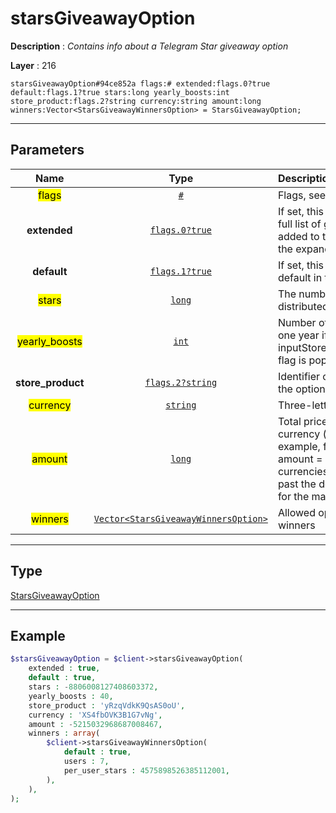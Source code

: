 # starsGiveawayOption

**Description** : *Contains info about a Telegram Star giveaway option*

**Layer** : 216

```tl
starsGiveawayOption#94ce852a flags:# extended:flags.0?true default:flags.1?true stars:long yearly_boosts:int store_product:flags.2?string currency:string amount:long winners:Vector<StarsGiveawayWinnersOption> = StarsGiveawayOption;
```

---

## Parameters

| Name | Type | Description |
| :---: | :---: | :--- |
| <mark>flags</mark> | [`#`](type/#) | Flags, see TL conditional fields |
| **extended** | [`flags.0?true`](type/true) | If set, this option must only be shown in the full list of giveaway options (i.e. they must be added to the list only when the user clicks on the expand button) |
| **default** | [`flags.1?true`](type/true) | If set, this option must be pre-selected by default in the option list |
| <mark>stars</mark> | [`long`](type/long) | The number of Telegram Stars that will be distributed among winners |
| <mark>yearly_boosts</mark> | [`int`](type/int) | Number of times the chat will be boosted for one year if the inputStorePaymentStarsGiveaway.boost_peer flag is populated |
| **store_product** | [`flags.2?string`](type/string) | Identifier of the store product associated with the option, official apps only |
| <mark>currency</mark> | [`string`](type/string) | Three-letter ISO 4217 currency code |
| <mark>amount</mark> | [`long`](type/long) | Total price in the smallest units of the currency (integer, not float/double). For example, for a price of US$ 1.45 pass amount = 145. See the exp parameter in currencies.json, it shows the number of digits past the decimal point for each currency (2 for the majority of currencies) |
| <mark>winners</mark> | [`Vector<StarsGiveawayWinnersOption>`](type/StarsGiveawayWinnersOption) | Allowed options for the number of giveaway winners |

---

## Type

[StarsGiveawayOption](type/StarsGiveawayOption)

---

## Example

```php
$starsGiveawayOption = $client->starsGiveawayOption(
	extended : true,
	default : true,
	stars : -8806008127408603372,
	yearly_boosts : 40,
	store_product : 'yRzqVdkK9QsAS0oU',
	currency : 'XS4fbOVK3B1G7vNg',
	amount : -5215032968687008467,
	winners : array(
		$client->starsGiveawayWinnersOption(
			default : true,
			users : 7,
			per_user_stars : 4575898526385112001,
		),
	),
);
```